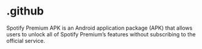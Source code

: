 # .github
Spotify Premium APK is an Android application package (APK) that allows users to unlock all of Spotify Premium’s features without subscribing to the official service.
